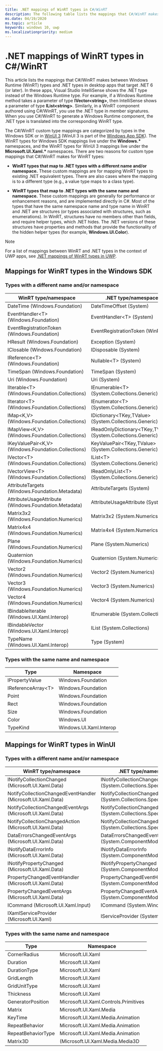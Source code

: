 ```yaml
---
title: .NET mappings of WinRT types in C#/WinRT
description: The following table lists the mappings that C#/WinRT makes between Windows Runtime types and .NET types.
ms.date: 04/19/2020
ms.topic: article
keywords: windows 10, uwp
ms.localizationpriority: medium
---
```


# .NET mappings of WinRT types in C#/WinRT

This article lists the mappings that C#/WinRT makes between Windows Runtime (WinRT) types and .NET types in desktop apps that target .NET 6 (or later). In these apps, Visual Studio IntelliSense shows the .NET type instead of the Windows Runtime type. For example, if a Windows Runtime method takes a parameter of type **IVector&lt;string&gt;**, then IntelliSense shows a parameter of type **IList&lt;string&gt;**. Similarly, in a WinRT component authored using C#/WinRT, you use the .NET type in member signatures. When you use C#/WinRT to generate a Windows Runtime component, the .NET type is translated into the corresponding WinRT type.

The C#/WinRT custom type mappings are categorized by types in the Windows SDK or in [WinUI 3](/windows/apps/winui) (WinUI 3 is part of the [Windows App SDK](/windows/apps/windows-app-sdk)). The WinRT types for Windows SDK mappings live under the **Windows.\*** namespaces, and the WinRT types for WinUI 3 mappings live under the **Microsoft.UI.Xaml.\*** namespaces. There are two reasons for custom type mappings that C#/WinRT makes for WinRT types:

- **WinRT types that map to .NET types with a different name and/or namespace.** These custom mappings are for mapping WinRT types to existing .NET equivalent types. There are also cases where the mapping is to a different type (e.g., a value type maps to a class type).

- **WinRT types that map to .NET types with the same name and namespace.** These custom mappings are generally for performance or enhancement reasons, and are implemented directly in C#. Most of the types that have the same namespace name and type name in WinRT and .NET are structures (or types associated with structures, such as enumerations). In WinRT, structures have no members other than fields, and require helper types, which .NET hides. The .NET versions of these structures have properties and methods that provide the functionality of the hidden helper types (for example, **Windows.UI.Color**).

> [!NOTE]
> For a list of mappings between WinRT and .NET types in the context of UWP apps, see [.NET mappings of WinRT types in UWP](/windows/apps/develop/platform/csharp-winrt/net-mappings-of-winrt-types).

## Mappings for WinRT types in the Windows SDK

### Types with a different name and/or namespace

| WinRT type/namespace | .NET type/namespace |
|-|-|
| DateTime (Windows.Foundation) | DateTimeOffset (System) |
| EventHandler&lt;T&gt; (Windows.Foundation) | EventHandler&lt;T&gt; (System) |
| EventRegistrationToken (Windows.Foundation) | EventRegistrationToken (WinRT) |
| HResult (Windows.Foundation) | Exception (System) |
| IClosable (Windows.Foundation) | IDisposable (System) |
| IReference&lt;T&gt; (Windows.Foundation) | Nullable&lt;T&gt; (System) |
| TimeSpan (Windows.Foundation) | TimeSpan (System) |
| Uri (Windows.Foundation) | Uri (System) |
| IIterable&lt;T&gt; (Windows.Foundation.Collections) | IEnumerable&lt;T&gt; (System.Collections.Generic) |
| IIterator&lt;T&gt; (Windows.Foundation.Collections) | IEnumerator&lt;T&gt; (System.Collections.Generic) |
| IMap&lt;K,V&gt; (Windows.Foundation.Collections) | IDictionary&lt;TKey,TValue&gt; (System.Collections.Generic) |
| IMapView&lt;K,V&gt; (Windows.Foundation.Collections) | IReadOnlyDictionary&lt;TKey,TValue&gt; (System.Collections.Generic) |
| IKeyValuePair&lt;K,V&gt; (Windows.Foundation.Collections) | KeyValuePair&lt;TKey,TValue&gt; (System.Collections.Generic) |
| IVector&lt;T&gt; (Windows.Foundation.Collections) | IList&lt;T&gt; (System.Collections.Generic) |
| IVectorView&lt;T&gt; (Windows.Foundation.Collections) | IReadOnlyList&lt;T&gt; (System.Collections.Generic) |
| AttributeTargets (Windows.Foundation.Metadata) | AttributeTargets (System) |
| AttributeUsageAttribute (Windows.Foundation.Metadata) | AttributeUsageAttribute (System) |
| Matrix3x2 (Windows.Foundation.Numerics) | Matrix3x2 (System.Numerics) |
| Matrix4x4 (Windows.Foundation.Numerics) | Matrix4x4 (System.Numerics) |
| Plane (Windows.Foundation.Numerics) | Plane (System.Numerics) |
| Quaternion (Windows.Foundation.Numerics) | Quaternion (System.Numerics) |
| Vector2 (Windows.Foundation.Numerics) | Vector2 (System.Numerics) |
| Vector3 (Windows.Foundation.Numerics) | Vector3 (System.Numerics) |
| Vector4 (Windows.Foundation.Numerics) | Vector4 (System.Numerics) |
| IBindableIterable (Windows.UI.Xaml.Interop) | IEnumerable (System.Collections) |
| IBindableVector (Windows.UI.Xaml.Interop) | IList (System.Collections) |
| TypeName (Windows.UI.Xaml.Interop) | Type (System) |

### Types with the same name and namespace

| Type | Namespace |
|-|-|
| IPropertyValue | Windows.Foundation |
| IReferenceArray&lt;T&gt; | Windows.Foundation |
| Point | Windows.Foundation |
| Rect | Windows.Foundation |
| Size | Windows.Foundation |
| Color | Windows.UI |
| TypeKind | Windows.UI.Xaml.Interop |

## Mappings for WinRT types in WinUI

### Types with a different name and/or namespace

| WinRT type/namespace | .NET type/namespace |
|-|-|
| INotifyCollectionChanged (Microsoft.UI.Xaml.Data) | INotifyCollectionChanged (System.Collections.Specialized) | 
| NotifyCollectionChangedEventHandler (Microsoft.UI.Xaml.Data) | NotifyCollectionChangedEventHandler (System.Collections.Specialized) | 
| NotifyCollectionChangedEventArgs (Microsoft.UI.Xaml.Data) | NotifyCollectionChangedEventArgs (System.Collections.Specialized) | 
| NotifyCollectionChangedAction (Microsoft.UI.Xaml.Data) | NotifyCollectionChangedAction (System.Collections.Specialized) | 
| DataErrorsChangedEventArgs (Microsoft.UI.Xaml.Data) | DataErrorsChangedEventArgs (System.ComponentModel) | 
| INotifyDataErrorInfo (Microsoft.UI.Xaml.Data) | INotifyDataErrorInfo (System.ComponentModel) | 
| INotifyPropertyChanged (Microsoft.UI.Xaml.Data) | INotifyPropertyChanged (System.ComponentModel) | 
| PropertyChangedEventHandler (Microsoft.UI.Xaml.Data) | PropertyChangedEventHandler (System.ComponentModel) | 
| PropertyChangedEventArgs (Microsoft.UI.Xaml.Data) | PropertyChangedEventArgs (System.ComponentModel) | 
| ICommand (Microsoft.UI.Xaml.Input) | ICommand (System.Windows.Input) |
| IXamlServiceProvider (Microsoft.UI.Xaml) | IServiceProvider (System) | 

### Types with the same name and namespace

| Type | Namespace |
|-|-|
| CornerRadius | Microsoft.UI.Xaml | 
| Duration | Microsoft.UI.Xaml | 
| DurationType | Microsoft.UI.Xaml | 
| GridLength | Microsoft.UI.Xaml | 
| GridUnitType | Microsoft.UI.Xaml | 
| Thickness | Microsoft.UI.Xaml | 
| GeneratorPosition | Microsoft.UI.Xaml.Controls.Primitives | 
| Matrix | Microsoft.UI.Xaml.Media | 
| KeyTime | Microsoft.UI.Xaml.Media.Animation | 
| RepeatBehavior | Microsoft.UI.Xaml.Media.Animation | 
| RepeatBehaviorType | Microsoft.UI.Xaml.Media.Animation | 
| Matrix3D |(Microsoft.UI.Xaml.Media.Media3D | 
